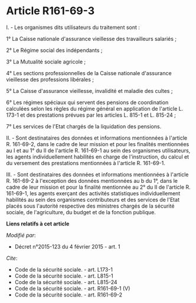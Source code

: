 # Article R161-69-3

I. - Les organismes dits utilisateurs du traitement sont : 

1° La Caisse nationale d'assurance vieillesse des travailleurs salariés ; 

2° Le Régime social des indépendants ; 

3° La Mutualité sociale agricole ; 

4° Les sections professionnelles de la Caisse nationale d'assurance vieillesse des professions libérales ; 

5° La Caisse d'assurance vieillesse, invalidité et maladie des cultes ; 

6° Les régimes spéciaux qui servent des pensions de coordination calculées selon les règles du régime général en application
de l'article L. 173-1 et des prestations prévues par les articles L. 815-1 et L. 815-24 ; 

7° Les services de l'Etat chargés de la liquidation des pensions. 

II. - Sont destinataires des données et informations mentionnées à l'article R. 161-69-2, dans le cadre de leur mission et
pour les finalités mentionnées au I et au 1° du II de l'article R. 161-69-1 au sein des organismes utilisateurs, les agents
individuellement habilités en charge de l'instruction, du calcul et du versement des prestations mentionnées à l'article R.
161-69-1.

III. - Sont destinataires des données et informations mentionnées à l'article R. 161-69-2 à l'exception des données
mentionnées au b du 1°, dans le cadre de leur mission et pour la finalité mentionnée au 2° du II de l'article R. 161-69-1,
les agents exerçant des activités statistiques individuellement habilités au sein des organismes contributeurs et des
services de l'Etat placés sous l'autorité respective des ministres chargés de la sécurité sociale, de l'agriculture, du
budget et de la fonction publique.

**Liens relatifs à cet article**

_Modifié par_:

  - Décret n°2015-123 du 4 février 2015 - art. 1

_Cite_:

  - Code de la sécurité sociale. - art. L173-1
  - Code de la sécurité sociale. - art. L815-1
  - Code de la sécurité sociale. - art. L815-24
  - Code de la sécurité sociale. - art. R161-69-1 (V)
  - Code de la sécurité sociale. - art. R161-69-2
